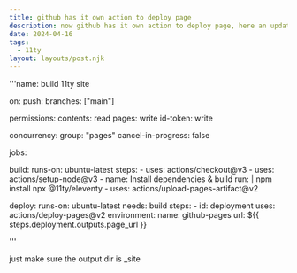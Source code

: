 ```yaml
---
title: github has it own action to deploy page
description: now github has it own action to deploy page, here an updated pipeline
date: 2024-04-16
tags:
  - 11ty
layout: layouts/post.njk
---
```

'''name: build 11ty site

on:
  push:
    branches: ["main"]

permissions:
  contents: read
  pages: write
  id-token: write

concurrency:
  group: "pages"
  cancel-in-progress: false

jobs:

  build:
    runs-on: ubuntu-latest
    steps:
      - uses: actions/checkout@v3
      - uses: actions/setup-node@v3
      - name: Install dependencies & build
        run: |
          npm install
          npx @11ty/eleventy
      - uses: actions/upload-pages-artifact@v2

  deploy:
    runs-on: ubuntu-latest
    needs: build
    steps:
      - id: deployment
        uses: actions/deploy-pages@v2
    environment:
      name: github-pages
      url: ${{ steps.deployment.outputs.page_url }}

'''

just make sure the output dir is _site

